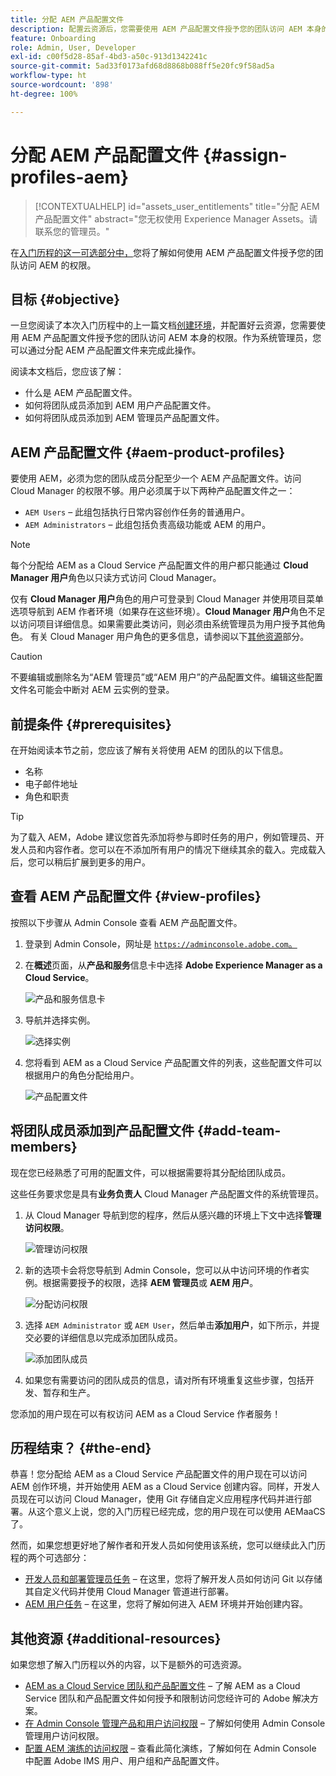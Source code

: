 ```yaml
---
title: 分配 AEM 产品配置文件
description: 配置云资源后，您需要使用 AEM 产品配置文件授予您的团队访问 AEM 本身的权限。
feature: Onboarding
role: Admin, User, Developer
exl-id: c00f5d28-85af-4bd3-a50c-913d1342241c
source-git-commit: 5ad33f0173afd68d8868b088ff5e20fc9f58ad5a
workflow-type: ht
source-wordcount: '898'
ht-degree: 100%

---
```


# 分配 AEM 产品配置文件 {#assign-profiles-aem}

>[!CONTEXTUALHELP]
>id="assets_user_entitlements"
>title="分配 AEM 产品配置文件"
>abstract="您无权使用 Experience Manager Assets。请联系您的管理员。"

在[入门历程的这一可选部分中，](overview.md)您将了解如何使用 AEM 产品配置文件授予您的团队访问 AEM 的权限。

## 目标 {#objective}

一旦您阅读了本次入门历程中的上一篇文档[创建环境](create-environments.md)，并配置好云资源，您需要使用 AEM 产品配置文件授予您的团队访问 AEM 本身的权限。作为系统管理员，您可以通过分配 AEM 产品配置文件来完成此操作。

阅读本文档后，您应该了解：

* 什么是 AEM 产品配置文件。
* 如何将团队成员添加到 AEM 用户产品配置文件。
* 如何将团队成员添加到 AEM 管理员产品配置文件。

## AEM 产品配置文件 {#aem-product-profiles}

要使用 AEM，必须为您的团队成员分配至少一个 AEM 产品配置文件。访问 Cloud Manager 的权限不够。用户必须属于以下两种产品配置文件之一：

* `AEM Users` – 此组包括执行日常内容创作任务的普通用户。
* `AEM Administrators` – 此组包括负责高级功能或 AEM 的用户。

>[!NOTE]
>
>每个分配给 AEM as a Cloud Service 产品配置文件的用户都只能通过 **Cloud Manager 用户**&#x200B;角色以只读方式访问 Cloud Manager。
>
>仅有 **Cloud Manager 用户**&#x200B;角色的用户可登录到 Cloud Manager 并使用项目菜单选项导航到 AEM 作者环境（如果存在这些环境）。**Cloud Manager 用户**角色不足以访问项目详细信息。如果需要此类访问，则必须由系统管理员为用户授予其他角色。
>有关 Cloud Manager 用户角色的更多信息，请参阅以下[其他资源](#additional-resources)部分。

>[!CAUTION]
>
>不要编辑或删除名为“AEM 管理员”或“AEM 用户”的产品配置文件。编辑这些配置文件名可能会中断对 AEM 云实例的登录。

## 前提条件 {#prerequisites}

在开始阅读本节之前，您应该了解有关将使用 AEM 的团队的以下信息。

* 名称
* 电子邮件地址
* 角色和职责

>[!TIP]
>
>为了载入 AEM，Adobe 建议您首先添加将参与即时任务的用户，例如管理员、开发人员和内容作者。您可以在不添加所有用户的情况下继续其余的载入。完成载入后，您可以稍后扩展到更多的用户。

## 查看 AEM 产品配置文件 {#view-profiles}

按照以下步骤从 Admin Console 查看 AEM 产品配置文件。

1. 登录到 Admin Console，网址是 [`https://adminconsole.adobe.com`。](https://adminconsole.adobe.com)

1. 在&#x200B;**概述**&#x200B;页面，从&#x200B;**产品和服务**&#x200B;信息卡中选择 **Adobe Experience Manager as a Cloud Service**。

   ![产品和服务信息卡](/help/journey-onboarding/assets/assign-team1.png)

1. 导航并选择实例。

   ![选择实例](/help/journey-onboarding/assets/cloud-profiles-1.png)

1. 您将看到 AEM as a Cloud Service 产品配置文件的列表，这些配置文件可以根据用户的角色分配给用户。

   ![产品配置文件](/help/journey-onboarding/assets/cloud-profiles-2.png)

## 将团队成员添加到产品配置文件 {#add-team-members}

现在您已经熟悉了可用的配置文件，可以根据需要将其分配给团队成员。

这些任务要求您是具有&#x200B;**业务负责人** Cloud Manager 产品配置文件的系统管理员。

1. 从 Cloud Manager 导航到您的程序，然后从感兴趣的环境上下文中选择&#x200B;**管理访问权限**。

   ![管理访问权限](/help/journey-onboarding/assets/add-team1.png)

1. 新的选项卡会将您导航到 Admin Console，您可以从中访问环境的作者实例。根据需要授予的权限，选择 **AEM 管理员**&#x200B;或 **AEM 用户**。

   ![分配访问权限](/help/journey-onboarding/assets/add-team2.png)

1. 选择 `AEM Administrator` 或 `AEM User`，然后单击&#x200B;**添加用户**，如下所示，并提交必要的详细信息以完成添加团队成员。

   ![添加团队成员](/help/journey-onboarding/assets/add-team3.png)

1. 如果您有需要访问的团队成员的信息，请对所有环境重复这些步骤，包括开发、暂存和生产。

您添加的用户现在可以有权访问 AEM as a Cloud Service 作者服务！

## 历程结束？ {#the-end}

恭喜！您分配给 AEM as a Cloud Service 产品配置文件的用户现在可以访问 AEM 创作环境，并开始使用 AEM as a Cloud Service 创建内容。同样，开发人员现在可以访问 Cloud Manager，使用 Git 存储自定义应用程序代码并进行部署。从这个意义上说，您的入门历程已经完成，您的用户现在可以使用 AEMaaCS 了。

然而，如果您想更好地了解作者和开发人员如何使用该系统，您可以继续此入门历程的两个可选部分：

* [开发人员和部署管理员任务](developers.md) – 在这里，您将了解开发人员如何访问 Git 以存储其自定义代码并使用 Cloud Manager 管道进行部署。
* [AEM 用户任务](aem-users.md) – 在这里，您将了解如何进入 AEM 环境并开始创建内容。

## 其他资源 {#additional-resources}

如果您想了解入门历程以外的内容，以下是额外的可选资源。

* [AEM as a Cloud Service 团队和产品配置文件](/help/onboarding/aem-cs-team-product-profiles.md) – 了解 AEM as a Cloud Service 团队和产品配置文件如何授予和限制访问您经许可的 Adobe 解决方案。
* [在 Admin Console 管理产品和用户访问权限](/help/security/ims-support.md#managing-products-and-user-access-in-admin-console) – 了解如何使用 Admin Console 管理用户访问权限。
* [配置 AEM 演练的访问权限](https://experienceleague.adobe.com/docs/experience-manager-learn/cloud-service/accessing/walk-through.html) – 查看此简化演练，了解如何在 Admin Console 中配置 Adobe IMS 用户、用户组和产品配置文件。

